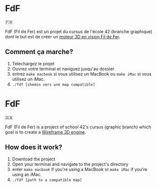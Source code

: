 # FdF
🇫🇷

FdF (Fil de Fer) est un projet du cursus de l'école 42 (branche graphique) dont le but est de créer un [moteur 3D en vision Fil de Fer](https://fr.wikipedia.org/wiki/Fil_de_fer_(3D)).

## Comment ça marche?

1. Telechargez le projet
2. Ouvrez votre terminal et naviguez jusqu'au dossier
3. entrez ```make macbook``` si vous utilisez un MacBook ou ```make iMac``` si vous utilisez un iMac.
4. ```./fdf [chemin vers une map compatible]```

# FdF
🇬🇧

FdF (Fil de Fer) is a project of school 42's cursus (graphic branch) which goal is to create a [Wireframe 3D engine](https://en.wikipedia.org/wiki/Wire-frame_model).

## How does it work?

1. Download the project
2. Open your terminal and navigate to the project's directory
3. enter ```make macbook``` if you're using a MacBook or ```make iMac``` if you're using an iMac.
4. ```./fdf [path to a compatible map]```
